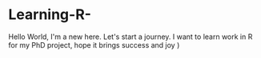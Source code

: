 # Learning-R-
Hello World, I'm a new here. Let's start a journey.
I want to learn work in R for my PhD project, hope it brings success and joy )
